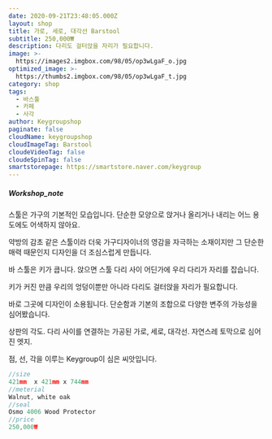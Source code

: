 ```yaml
---
date: 2020-09-21T23:48:05.000Z
layout: shop
title: 가로, 세로, 대각선 Barstool
subtitle: 250,000₩
description: 다리도 걸터앉을 자리가 필요합니다.
image: >-
  https://images2.imgbox.com/98/05/op3wLgaF_o.jpg
optimized_image: >-
  https://thumbs2.imgbox.com/98/05/op3wLgaF_t.jpg
category: shop
tags:
  - 바스툴
  - 카페
  - 사각
author: Keygroupshop
paginate: false
cloudName: keygroupshop
cloudImageTag: Barstool
cloudeVideoTag: false
cloudeSpinTag: false
smartstorepage: https://smartstore.naver.com/keygroup
---
```


<!--page-->
##### Workshop_note

스툴은 가구의 기본적인 모습입니다. 단순한 모양으로 앉거나 올리거나 내리는 어느 용도에도 어색하지 않아요.

약방의 감초 같은 스툴이라 더욱 가구디자이너의 영감을 자극하는 소재이지만 그 단순한 매력 때문인지 디자인을 더 조심스럽게 만듭니다.

바 스툴은 키가 큽니다. 앉으면 스툴 다리 사이 어딘가에 우리 다리가 자리를 잡습니다.

키가 커진 만큼 우리의 엉덩이뿐만 아니라 다리도 걸터앉을 자리가 필요합니다.

바로 그곳에 디자인이 소용됩니다. 단순함과 기본의 조합으로 다양한 변주의 가능성을 심어봤습니다.

상판의 각도. 다리 사이를 연결하는 가공된 가로, 세로, 대각선. 자연스레 토막으로 심어진 엣지.

점, 선, 각을 이루는 Keygroup이 심은 씨앗입니다.



```js
//size
421mm  x 421mm x 744mm
//meterial
Walnut, white oak
//seal
Osmo 4006 Wood Protector
//price
250,000₩
```

<!--page-->
